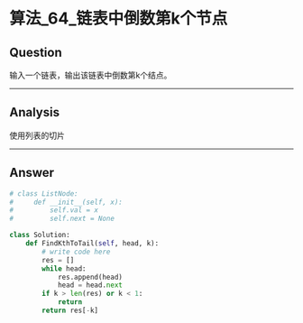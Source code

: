 # 算法_64_链表中倒数第k个节点


## Question
输入一个链表，输出该链表中倒数第k个结点。

----

## Analysis
使用列表的切片

----

## Answer
```python
# class ListNode:
#     def __init__(self, x):
#         self.val = x
#         self.next = None

class Solution:
    def FindKthToTail(self, head, k):
        # write code here
        res = []
        while head:
            res.append(head)
            head = head.next
        if k > len(res) or k < 1:
            return
        return res[-k]
```